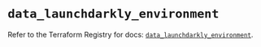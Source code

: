 # `data_launchdarkly_environment`

Refer to the Terraform Registry for docs: [`data_launchdarkly_environment`](https://registry.terraform.io/providers/launchdarkly/launchdarkly/2.20.1/docs/data-sources/environment).
